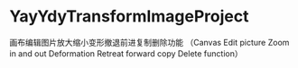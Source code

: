 # YayYdyTransformImageProject
画布编辑图片放大缩小变形撤退前进复制删除功能 （Canvas Edit picture Zoom in and out Deformation Retreat forward copy Delete function）
